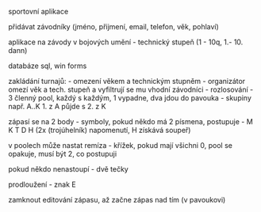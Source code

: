 sportovní aplikace

přidávat závodníky (jméno, přijmení, email, telefon, věk, pohlaví)

aplikace na závody v bojových umění - technický stupeň (1 - 10q, 1.- 10. dann)

databáze sql, win forms

zakládání turnajů:
	- omezení věkem a technickým stupněm
	- organizátor omezí věk a tech. stupeň a vyfiltrují se mu vhodní závodníci
	- rozlosování - 3 členný pool, každý s každým, 1 vypadne, dva jdou do pavouka - skupiny např. A..K 1. z A půjde s 2. z K

zápasí se na 2 body - symboly, pokud někdo má 2 písmena, postupuje - M K T D H (2x (trojúhelník) napomenutí, H získává soupeř)

v poolech může nastat remíza - křížek, pokud mají všichni 0, pool se opakuje, musí být 2, co postupuji

pokud někdo nenastoupí - dvě tečky

prodloužení - znak E

zamknout editování zápasu, až začne zápas nad tím (v pavoukovi)
